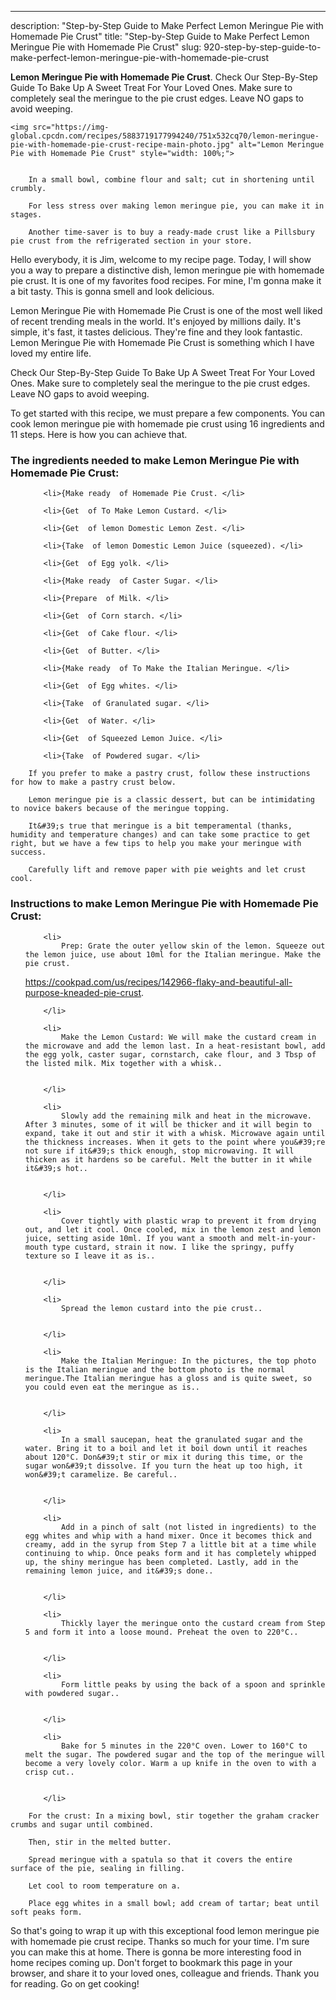 ---
description: "Step-by-Step Guide to Make Perfect Lemon Meringue Pie with Homemade Pie Crust"
title: "Step-by-Step Guide to Make Perfect Lemon Meringue Pie with Homemade Pie Crust"
slug: 920-step-by-step-guide-to-make-perfect-lemon-meringue-pie-with-homemade-pie-crust

<p>
	<strong>Lemon Meringue Pie with Homemade Pie Crust</strong>. 
	Check Our Step-By-Step Guide To Bake Up A Sweet Treat For Your Loved Ones. Make sure to completely seal the meringue to the pie crust edges. Leave NO gaps to avoid weeping.
</p>
<p>
	
	<img src="https://img-global.cpcdn.com/recipes/5883719177994240/751x532cq70/lemon-meringue-pie-with-homemade-pie-crust-recipe-main-photo.jpg" alt="Lemon Meringue Pie with Homemade Pie Crust" style="width: 100%;">
	
	
		In a small bowl, combine flour and salt; cut in shortening until crumbly.
	
		For less stress over making lemon meringue pie, you can make it in stages.
	
		Another time-saver is to buy a ready-made crust like a Pillsbury pie crust from the refrigerated section in your store.
	
</p>
<p>
	Hello everybody, it is Jim, welcome to my recipe page. Today, I will show you a way to prepare a distinctive dish, lemon meringue pie with homemade pie crust. It is one of my favorites food recipes. For mine, I'm gonna make it a bit tasty. This is gonna smell and look delicious.
</p>
	
<p>
	Lemon Meringue Pie with Homemade Pie Crust is one of the most well liked of recent trending meals in the world. It's enjoyed by millions daily. It's simple, it's fast, it tastes delicious. They're fine and they look fantastic. Lemon Meringue Pie with Homemade Pie Crust is something which I have loved my entire life.
</p>
<p>
	Check Our Step-By-Step Guide To Bake Up A Sweet Treat For Your Loved Ones. Make sure to completely seal the meringue to the pie crust edges. Leave NO gaps to avoid weeping.
</p>

<p>
To get started with this recipe, we must prepare a few components. You can cook lemon meringue pie with homemade pie crust using 16 ingredients and 11 steps. Here is how you can achieve that.
</p>

<h3>The ingredients needed to make Lemon Meringue Pie with Homemade Pie Crust:</h3>

<ol>
	
		<li>{Make ready  of Homemade Pie Crust. </li>
	
		<li>{Get  of To Make Lemon Custard. </li>
	
		<li>{Get  of lemon Domestic Lemon Zest. </li>
	
		<li>{Take  of lemon Domestic Lemon Juice (squeezed). </li>
	
		<li>{Get  of Egg yolk. </li>
	
		<li>{Make ready  of Caster Sugar. </li>
	
		<li>{Prepare  of Milk. </li>
	
		<li>{Get  of Corn starch. </li>
	
		<li>{Get  of Cake flour. </li>
	
		<li>{Get  of Butter. </li>
	
		<li>{Make ready  of To Make the Italian Meringue. </li>
	
		<li>{Get  of Egg whites. </li>
	
		<li>{Take  of Granulated sugar. </li>
	
		<li>{Get  of Water. </li>
	
		<li>{Get  of Squeezed Lemon Juice. </li>
	
		<li>{Take  of Powdered sugar. </li>
	
</ol>
<p>
	
		If you prefer to make a pastry crust, follow these instructions for how to make a pastry crust below.
	
		Lemon meringue pie is a classic dessert, but can be intimidating to novice bakers because of the meringue topping.
	
		It&#39;s true that meringue is a bit temperamental (thanks, humidity and temperature changes) and can take some practice to get right, but we have a few tips to help you make your meringue with success.
	
		Carefully lift and remove paper with pie weights and let crust cool.
	
</p>

<h3>Instructions to make Lemon Meringue Pie with Homemade Pie Crust:</h3>

<ol>
	
		<li>
			Prep: Grate the outer yellow skin of the lemon. Squeeze out the lemon juice, use about 10ml for the Italian meringue. Make the pie crust.

https://cookpad.com/us/recipes/142966-flaky-and-beautiful-all-purpose-kneaded-pie-crust.
			
			
		</li>
	
		<li>
			Make the Lemon Custard: We will make the custard cream in the microwave and add the lemon last. In a heat-resistant bowl, add the egg yolk, caster sugar, cornstarch, cake flour, and 3 Tbsp of the listed milk. Mix together with a whisk..
			
			
		</li>
	
		<li>
			Slowly add the remaining milk and heat in the microwave. After 3 minutes, some of it will be thicker and it will begin to expand, take it out and stir it with a whisk. Microwave again until the thickness increases. When it gets to the point where you&#39;re not sure if it&#39;s thick enough, stop microwaving. It will thicken as it hardens so be careful. Melt the butter in it while it&#39;s hot..
			
			
		</li>
	
		<li>
			Cover tightly with plastic wrap to prevent it from drying out, and let it cool. Once cooled, mix in the lemon zest and lemon juice, setting aside 10ml. If you want a smooth and melt-in-your-mouth type custard, strain it now. I like the springy, puffy texture so I leave it as is..
			
			
		</li>
	
		<li>
			Spread the lemon custard into the pie crust..
			
			
		</li>
	
		<li>
			Make the Italian Meringue: In the pictures, the top photo is the Italian meringue and the bottom photo is the normal meringue.The Italian meringue has a gloss and is quite sweet, so you could even eat the meringue as is..
			
			
		</li>
	
		<li>
			In a small saucepan, heat the granulated sugar and the water. Bring it to a boil and let it boil down until it reaches about 120°C. Don&#39;t stir or mix it during this time, or the sugar won&#39;t dissolve. If you turn the heat up too high, it won&#39;t caramelize. Be careful..
			
			
		</li>
	
		<li>
			Add in a pinch of salt (not listed in ingredients) to the egg whites and whip with a hand mixer. Once it becomes thick and creamy, add in the syrup from Step 7 a little bit at a time while continuing to whip. Once peaks form and it has completely whipped up, the shiny meringue has been completed. Lastly, add in the remaining lemon juice, and it&#39;s done..
			
			
		</li>
	
		<li>
			Thickly layer the meringue onto the custard cream from Step 5 and form it into a loose mound. Preheat the oven to 220°C..
			
			
		</li>
	
		<li>
			Form little peaks by using the back of a spoon and sprinkle with powdered sugar..
			
			
		</li>
	
		<li>
			Bake for 5 minutes in the 220°C oven. Lower to 160°C to melt the sugar. The powdered sugar and the top of the meringue will become a very lovely color. Warm a up knife in the oven to with a crisp cut..
			
			
		</li>
	
</ol>

<p>
	
		For the crust: In a mixing bowl, stir together the graham cracker crumbs and sugar until combined.
	
		Then, stir in the melted butter.
	
		Spread meringue with a spatula so that it covers the entire surface of the pie, sealing in filling.
	
		Let cool to room temperature on a.
	
		Place egg whites in a small bowl; add cream of tartar; beat until soft peaks form.
	
</p>

<p>
	So that's going to wrap it up with this exceptional food lemon meringue pie with homemade pie crust recipe. Thanks so much for your time. I'm sure you can make this at home. There is gonna be more interesting food in home recipes coming up. Don't forget to bookmark this page in your browser, and share it to your loved ones, colleague and friends. Thank you for reading. Go on get cooking!
</p>
